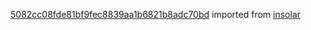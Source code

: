 [5082cc08fde81bf9fec8839aa1b6821b8adc70bd](https://github.com/insolar/insolar/commit/5082cc08fde81bf9fec8839aa1b6821b8adc70bd) imported from [insolar](https://github.com/insolar/insolar)
